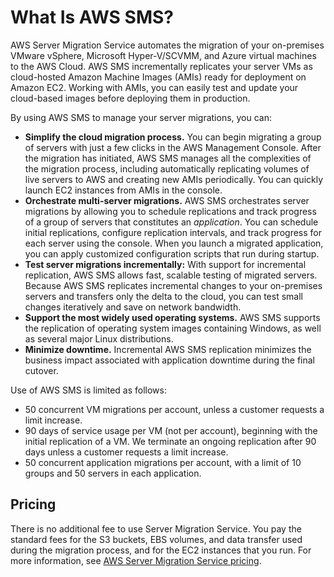# What Is AWS SMS?<a name="server-migration"></a>

AWS Server Migration Service automates the migration of your on\-premises VMware vSphere, Microsoft Hyper\-V/SCVMM, and Azure virtual machines to the AWS Cloud\. AWS SMS incrementally replicates your server VMs as cloud\-hosted Amazon Machine Images \(AMIs\) ready for deployment on Amazon EC2\. Working with AMIs, you can easily test and update your cloud\-based images before deploying them in production\.

By using AWS SMS to manage your server migrations, you can:
+ **Simplify the cloud migration process\.** You can begin migrating a group of servers with just a few clicks in the AWS Management Console\. After the migration has initiated, AWS SMS manages all the complexities of the migration process, including automatically replicating volumes of live servers to AWS and creating new AMIs periodically\. You can quickly launch EC2 instances from AMIs in the console\.
+ **Orchestrate multi\-server migrations\.** AWS SMS orchestrates server migrations by allowing you to schedule replications and track progress of a group of servers that constitutes an *application*\. You can schedule initial replications, configure replication intervals, and track progress for each server using the console\. When you launch a migrated application, you can apply customized configuration scripts that run during startup\.
+ **Test server migrations incrementally:** With support for incremental replication, AWS SMS allows fast, scalable testing of migrated servers\. Because AWS SMS replicates incremental changes to your on\-premises servers and transfers only the delta to the cloud, you can test small changes iteratively and save on network bandwidth\.
+ **Support the most widely used operating systems\.** AWS SMS supports the replication of operating system images containing Windows, as well as several major Linux distributions\.
+ **Minimize downtime\.** Incremental AWS SMS replication minimizes the business impact associated with application downtime during the final cutover\.

Use of AWS SMS is limited as follows:
+ 50 concurrent VM migrations per account, unless a customer requests a limit increase\.
+ 90 days of service usage per VM \(not per account\), beginning with the initial replication of a VM\. We terminate an ongoing replication after 90 days unless a customer requests a limit increase\.
+ 50 concurrent application migrations per account, with a limit of 10 groups and 50 servers in each application\.

## Pricing<a name="pricing"></a>

There is no additional fee to use Server Migration Service\. You pay the standard fees for the S3 buckets, EBS volumes, and data transfer used during the migration process, and for the EC2 instances that you run\. For more information, see [AWS Server Migration Service pricing](http://aws.amazon.com/server-migration-service/pricing/)\.